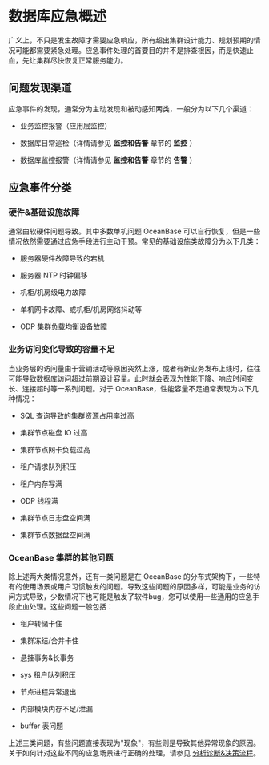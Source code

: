 # 数据库应急概述

广义上，不只是发生故障才需要应急响应，所有超出集群设计能力、规划预期的情况可能都需要紧急处理。应急事件处理的首要目的并不是排查根因，而是快速止血，先让集群尽快恢复正常服务能力。

## 问题发现渠道

应急事件的发现，通常分为主动发现和被动感知两类，一般分为以下几个渠道：

* 业务监控报警（应用层监控）

* 数据库日常巡检（详情请参见 **监控和告警** 章节的 **监控** ）

* 数据库监控报警（详情请参见 **监控和告警** 章节的 **告警** ）

## 应急事件分类

### 硬件&基础设施故障

通常由软硬件问题导致。其中多数单机问题 OceanBase 可以自行恢复，但是一些情况依然需要通过应急手段进行主动干预。常见的基础设施类故障分为以下几类：

* 服务器硬件故障导致的宕机

* 服务器 NTP 时钟偏移

* 机柜/机房级电力故障

* 单机网卡故障、或机柜/机房网络抖动等

* ODP 集群负载均衡设备故障

### 业务访问变化导致的容量不足

当业务层的访问量由于营销活动等原因突然上涨，或者有新业务发布上线时，往往可能导致数据库访问超过前期设计容量。此时就会表现为性能下降、响应时间变长、连接超时等一系列问题。对于 OceanBase，性能容量不足通常表现为以下几种情况：

* SQL 查询导致的集群资源占用率过高

* 集群节点磁盘 IO 过高

* 集群节点网卡负载过高

* 租户请求队列积压

* 租户内存写满

* ODP 线程满

* 集群节点日志盘空间满

* 集群节点数据盘空间满

### OceanBase 集群的其他问题

除上述两大类情况意外，还有一类问题是在 OceanBase 的分布式架构下，一些特有的使用场景或用户习惯触发的问题。导致这些问题的原因多样，可能是业务的访问方式导致，少数情况下也可能是触发了软件bug，您可以使用一些通用的应急手段止血处理。这些问题一般包括：

* 租户转储卡住

* 集群冻结/合并卡住

* 悬挂事务&长事务

* sys 租户队列积压

* 节点进程异常退出

* 内部模块内存不足/泄漏

* buffer 表问题

上述三类问题，有些问题直接表现为"现象"，有些则是导致其他异常现象的原因。关于如何针对这些不同的应急场景进行正确的处理，请参见 [分析诊断\&决策流程](../11.emergency-response/2.analysis-diagnosis-and-decision-making-process.md
)。
